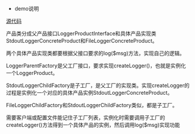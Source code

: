- demo说明

[源代码](https://learnku.com/docs/php-design-patterns/2018/FactoryMethod/1489)

产品类分成父产品接口LoggerProductInterface和具体产品实现类StdoutLoggerConcreteProduct和FileLoggerConcreteProduct。

两个具体产品实现类都要根据父接口要求的log($msg)方法，实现自己的逻辑。

LoggerParentFactory是父工厂接口，要求实现createLogger()，也就是实例化一个LoggerProduct。

StdoutLoggerChildFactory是子工厂，是父工厂的实现类。实现createLogger的过程是实例化一个对应的具体产品实例StdoutLoggerConcreteProduct。

FileLoggerChildFactory和StdoutLoggerChildFactory类似，都是子工厂。

需要客户端或配置文件能记住子工厂列表，实例化时需要调用子工厂的createLogger()方法得到一个具体产品的实例，然后调用log($msg)实现功能